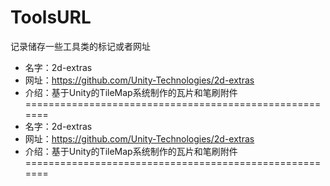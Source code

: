 # ToolsURL
记录储存一些工具类的标记或者网址

- 名字：2d-extras
- 网址：https://github.com/Unity-Technologies/2d-extras
- 介绍：基于Unity的TileMap系统制作的瓦片和笔刷附件
=======================================================
- 名字：2d-extras
- 网址：https://github.com/Unity-Technologies/2d-extras
- 介绍：基于Unity的TileMap系统制作的瓦片和笔刷附件
=======================================================
